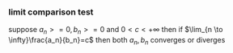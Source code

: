 ### limit comparison test
suppose $a_n>=0,b_n>=0$ and $0<c<+\infty$ then
if $\lim_{n \to \infty}\frac{a_n}{b_n}=c$ then both $a_n, b_n$ converges or diverges
